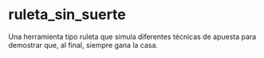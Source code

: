 # ruleta_sin_suerte
Una herramienta tipo ruleta que simula diferentes técnicas de apuesta para demostrar que, al final, siempre gana la casa.
